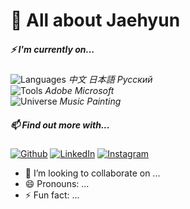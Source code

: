 <h1> 👋 All about Jaehyun </h1>

<h5> ⚡ I'm currently on...</h5>
<p>
  <img alt="Languages" src="https://img.shields.io/badge/-Languages-F7B93E?style=round-square&logo=None&logoColor=white" /> <i><h7>中文 日本語 Русский</h7></i></br>
  <img alt="Tools" src="https://img.shields.io/badge/-Tools-db7092?style=round-square&logo=None&logoColor=white" /> <i><h7>Adobe Microsoft</h7></i></br>
  <img alt="Universe" src="https://img.shields.io/badge/-Universe-5849BE?style=round-square&logo=None&logoColor=white" /> <i><h7>Music Painting</h7></i></br>
</p>

<h5> 📫 Find out more with...</h5>
<p><a href="https://github.com/jaykimn" target="_blank"><img alt="Github" src="https://img.shields.io/badge/GitHub-%2312100E.svg?&style=for-the-badge&logo=Github&logoColor=white" /></a> <a href="https://www.linkedin.com/in/jaykimn" target="_blank"><img alt="LinkedIn" src="https://img.shields.io/badge/linkedin-%230077B5.svg?&style=for-the-badge&logo=linkedin&logoColor=white" /></a> <a href="https://instagram.com/jaykimn" target="_blank"><img alt="Instagram" src="https://img.shields.io/badge/instagram-%2312100E.svg?&style=for-the-badge&logo=instagram&logoColor=white" /></a>
</p>

- 💞️ I’m looking to collaborate on ...
- 😄 Pronouns: ...
- ⚡ Fun fact: ...

<!---
jaykimn/jaykimn is a ✨ special ✨ repository because its `README.md` (this file) appears on your GitHub profile.
You can click the Preview link to take a look at your changes.
--->
